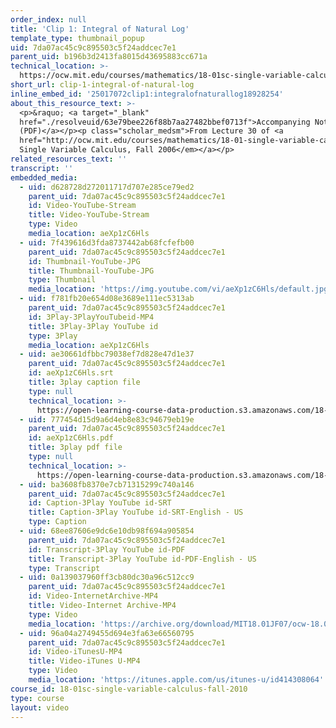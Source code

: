 ```yaml
---
order_index: null
title: 'Clip 1: Integral of Natural Log'
template_type: thumbnail_popup
uid: 7da07ac45c9c895503c5f24addcec7e1
parent_uid: b196b3d2413fa8015d43695883cc671a
technical_location: >-
  https://ocw.mit.edu/courses/mathematics/18-01sc-single-variable-calculus-fall-2010/unit-4-techniques-of-integration/part-b-partial-fractions-integration-by-parts-arc-length-and-surface-area/session-76-integration-by-parts/clip-1-integral-of-natural-log
short_url: clip-1-integral-of-natural-log
inline_embed_id: '25017072clip1:integralofnaturallog18928254'
about_this_resource_text: >-
  <p>&raquo; <a target="_blank"
  href="./resolveuid/63e79bee226f88b7aa27482bbef0713f">Accompanying Notes
  (PDF)</a></p><p class="scholar_medsm">From Lecture 30 of <a
  href="http://ocw.mit.edu/courses/mathematics/18-01-single-variable-calculus-fall-2006/video-lectures/"><em>18.01
  Single Variable Calculus, Fall 2006</em></a></p>
related_resources_text: ''
transcript: ''
embedded_media:
  - uid: d628728d272011717d707e285ce79ed2
    parent_uid: 7da07ac45c9c895503c5f24addcec7e1
    id: Video-YouTube-Stream
    title: Video-YouTube-Stream
    type: Video
    media_location: aeXp1zC6Hls
  - uid: 7f439616d3fda8737442ab68fcfefb00
    parent_uid: 7da07ac45c9c895503c5f24addcec7e1
    id: Thumbnail-YouTube-JPG
    title: Thumbnail-YouTube-JPG
    type: Thumbnail
    media_location: 'https://img.youtube.com/vi/aeXp1zC6Hls/default.jpg'
  - uid: f781fb20e654d08e3689e111ec5313ab
    parent_uid: 7da07ac45c9c895503c5f24addcec7e1
    id: 3Play-3PlayYouTubeid-MP4
    title: 3Play-3Play YouTube id
    type: 3Play
    media_location: aeXp1zC6Hls
  - uid: ae30661dfbbc79038ef7d828e47d1e37
    parent_uid: 7da07ac45c9c895503c5f24addcec7e1
    id: aeXp1zC6Hls.srt
    title: 3play caption file
    type: null
    technical_location: >-
      https://open-learning-course-data-production.s3.amazonaws.com/18-01sc-single-variable-calculus-fall-2010/b566a833de35a2eedbfe27338f6f234e_aeXp1zC6Hls.srt
  - uid: 777454d15d9a6d4eb8e83c94679eb19e
    parent_uid: 7da07ac45c9c895503c5f24addcec7e1
    id: aeXp1zC6Hls.pdf
    title: 3play pdf file
    type: null
    technical_location: >-
      https://open-learning-course-data-production.s3.amazonaws.com/18-01sc-single-variable-calculus-fall-2010/f111812fcfd4ff690562f74387f6a041_aeXp1zC6Hls.pdf
  - uid: ba3608fb8370e7cb71315299c740a146
    parent_uid: 7da07ac45c9c895503c5f24addcec7e1
    id: Caption-3Play YouTube id-SRT
    title: Caption-3Play YouTube id-SRT-English - US
    type: Caption
  - uid: 68ee87606e9dc6e10db98f694a905854
    parent_uid: 7da07ac45c9c895503c5f24addcec7e1
    id: Transcript-3Play YouTube id-PDF
    title: Transcript-3Play YouTube id-PDF-English - US
    type: Transcript
  - uid: 0a139037960ff3cb80dc30a96c512cc9
    parent_uid: 7da07ac45c9c895503c5f24addcec7e1
    id: Video-InternetArchive-MP4
    title: Video-Internet Archive-MP4
    type: Video
    media_location: 'https://archive.org/download/MIT18.01JF07/ocw-18.01-f07-lec30_300k.mp4'
  - uid: 96a04a2749455d694e3fa63e66560795
    parent_uid: 7da07ac45c9c895503c5f24addcec7e1
    id: Video-iTunesU-MP4
    title: Video-iTunes U-MP4
    type: Video
    media_location: 'https://itunes.apple.com/us/itunes-u/id414308064'
course_id: 18-01sc-single-variable-calculus-fall-2010
type: course
layout: video
---
```

